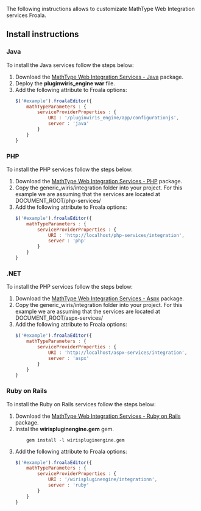 The following instructions allows to customizate MathType Web Integration services Froala.

## Install instructions

### Java
To install the Java services follow the steps below:
1. Download the [MathType Web Integration Services - Java](http://www.wiris.com/en/plugins/services/download) package.
2. Deploy the **pluginwiris_engine war** file.
3. Add the following attribute to Froala options:
    ```js
    $('#example').froalaEditor({
        mathTypeParameters : {
            serviceProviderProperties : {
                URI : '/pluginwiris_engine/app/configurationjs',
                server : 'java'
            }
        }
	}

    ```

### PHP
To install the PHP services follow the steps below:
1. Download the [MathType Web Integration Services - PHP](http://www.wiris.com/en/plugins/services/download) package.
2. Copy the generic_wiris/integration folder into your project. For this example we are assuming that the services are located at DOCUMENT_ROOT/php-services/
3. Add the following attribute to Froala options:
    ```js
    $('#example').froalaEditor({
        mathTypeParameters : {
            serviceProviderProperties : {
                URI : 'http://localhost/php-services/integration',
                server : 'php'
            }
        }
	}
    ```

### .NET
To install the PHP services follow the steps below:
1. Download the [MathType Web Integration Services - Aspx](http://www.wiris.com/en/plugins/services/download) package.
2. Copy the generic_wiris/integration folder into your project. For this example we are assuming that the services are located at DOCUMENT_ROOT/aspx-services/
3. Add the following attribute to Froala options:
    ```js
    $('#example').froalaEditor({
        mathTypeParameters : {
            serviceProviderProperties : {
                URI : 'http://localhost/aspx-services/integration',
                server : 'aspx'
            }
        }
	}
    ```

### Ruby on Rails

To install the Ruby on Rails services follow the steps below:
1. Download the [MathType Web Integration Services - Ruby on Rails](http://www.wiris.com/en/plugins/services/download) package.
2. Instal the **wirispluginengine.gem** gem.
    ```
        gem install -l wirispluginengine.gem
    ```
3. Add the following attribute to Froala options:
    ```js
    $('#example').froalaEditor({
        mathTypeParameters : {
            serviceProviderProperties : {
                URI : '/wirispluginengine/integrationn',
                server : 'ruby'
            }
        }
    }
    ```
